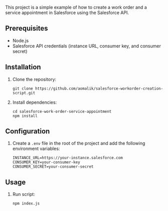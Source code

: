 This project is a simple example of how to create a work order and a service appointment in Salesforce using the Salesforce API.

## Prerequisites

- Node.js
- Salesforce API credentials (instance URL, consumer key, and consumer secret)

## Installation

1. Clone the repository:
   ```
   git clone https://github.com/aomalik/salesforce-workorder-creation-script.git
   ```

2. Install dependencies:
   ```
   cd salesforce-work-order-service-appointment
   npm install
   ```

## Configuration

1. Create a `.env` file in the root of the project and add the following environment variables:
   ```
   INSTANCE_URL=https://your-instance.salesforce.com
   CONSUMER_KEY=your-consumer-key
   CONSUMER_SECRET=your-consumer-secret
   ```

## Usage

1. Run script:
   ```
   npm index.js
   ```
